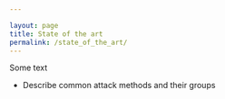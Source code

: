```yaml
---

layout: page
title: State of the art
permalink: /state_of_the_art/
---
```


Some text


- Describe common attack methods and their groups


